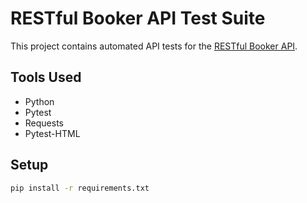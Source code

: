 # RESTful Booker API Test Suite

This project contains automated API tests for the [RESTful Booker API](https://restful-booker.herokuapp.com/apidoc/index.html).

## Tools Used
- Python
- Pytest
- Requests
- Pytest-HTML

## Setup

```bash
pip install -r requirements.txt
